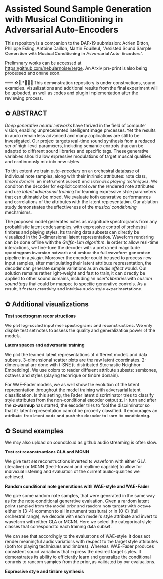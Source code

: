 # Assisted Sound Sample Generation with Musical Conditioning in Adversarial Auto-Encoders

This repository is a companion to the DAFx19 submission:
Adrien Bitton, Philippe Esling, Antoine Caillon, Martin Fouilleul, "Assisted Sound Sample Generation with Musical Conditioning in Adversarial Auto-Encoders".

Preliminary works can be accessed at https://github.com/nebularnoise/serge.
An Arxiv pre-print is also being processed and online soon.


━━━ ☆ﾟ.*･｡ﾟ This demonstration repository is under constructions, sound examples, visualizations and additional results from the final experiment will be uploaded, as well as codes and plugin implementation after the reviewing process.


## ✿ ABSTRACT

*Deep generative neural networks* have thrived in the field of computer vision, enabling unprecedented intelligent image processes. Yet the results in audio remain less advanced and many applications are still to be investigated. Our project targets real-time sound synthesis from a reduced set of high-level parameters, including semantic controls that can be adapted to different sound libraries and specific tags. These generative variables should allow expressive modulations of target musical qualities and continuously mix into new styles.

To this extent we train *auto-encoders* on an orchestral database of individual note samples, along with their intrinsic attributes: note class, *timbre domain* (an instrument subset) and *extended playing techniques*. We condition the decoder for explicit control over the rendered note attributes and use *latent adversarial training* for learning expressive style parameters that can ultimately be mixed. We evaluate both generative performances and correlations of the attributes with the latent representation. Our ablation study demonstrates the effectiveness of the *musical conditioning* mechanisms. 

The proposed model generates notes as magnitude spectrograms from any probabilistic latent code samples, with expressive control of orchestral timbres and playing styles. Its training data subsets can directly be visualized in the 3-dimensional latent representation. Waveform rendering can be done offline with the *Griffin-Lim algorithm*. In order to allow real-time interactions, we fine-tune the decoder with a pretrained magnitude spectrogram inversion network and embed the full waveform generation pipeline in a *plugin*. Moreover the encoder could be used to process new input samples, after manipulating their latent attribute representation, the decoder can generate sample variations as an *audio effect* would. Our solution remains rather light-weight and fast to train, it can directly be applied to other sound domains, including an *user's libraries* with *custom sound tags* that could be mapped to specific generative controls. As a result, it fosters creativity and intuitive audio style experimentations.

## ✿ Additional visualizations

**Test spectrogram reconstructions**

We plot log-scaled input mel-spectrograms and reconstructions. We only display test set notes to assess the quality and generalization power of the models.

**Latent spaces and adversarial training**

We plot the learned latent representations of different models and data subsets. 3-dimensional scatter plots are the raw latent coordinates, 2-dimensional are done with t-SNE (t-distributed Stochastic Neighbor Embedding). We use colors to render different attribute subsets: semitones, octaves and styles (playing technique or timbre domain).

For WAE-Fader models, we as well show the evolution of the latent representation throughout the model training with adversarial latent classification. In this setting, the Fader latent discriminator tries to classify style attributes from the non-conditional encoder output **z**. In turn and after the **α-warmup** has started, the encoder tries to fool the discriminator so that its latent representation cannot be properly classified. It encourages an attribute-free latent code and push the decoder to learn its conditioning.

## ✿ Sound examples

We may also upload on soundcloud as github audio streaming is often slow.

**Test set reconstructions GLA and MCNN**

We give test set reconstructions inverted to waveform with either GLA (iterative) or MCNN (feed-forward and realtime capable) to allow for individual listening and evaluation of the current audio-qualities we achieved.

**Random conditional note generations with WAE-style and WAE-Fader**

We give some random note samples, that were generated in the same way as for the note-conditional generative evaluation. Given a random latent point sampled from the model prior and random note targets with octave either in {3-4} (common to all instrument tessitura) or in {0-8} (full orchestral range), we decode with each model's style attribute and invert to waveform with either GLA or MCNN. Here we select the categorical style classes that correspond to each training data subset.

We can see that accordingly to the evaluations of WAE-style, it does not render meaningful audio variations with respect to the target style attributes (both for playing techniques and timbres). Whereas, WAE-Fader produces consistent sound variaitons that express the desired target styles. It demonstrates its ability to efficiently learn and generalize the conditional controls to random samples from the prior, as validated by our evaluations.

**Expressive style and timbre synthesis**
